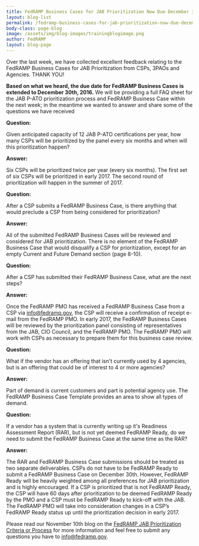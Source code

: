 ```yaml
---
title: FedRAMP Business Cases for JAB Prioritization Now Due December 30th
layout: blog-list
permalink: /fedramp-business-cases-for-jab-prioritization-now-due-december-30th/
body-class: page-blog
image: /assets/img/blog-images/trainingblogimage.png
author: FedRAMP
layout: blog-page
---
```

Over the last week, we have collected excellent feedback relating to the FedRAMP Business Cases for JAB Prioritization from CSPs, 3PAOs and Agencies. THANK YOU!

**Based on what we heard, the due date for** **FedRAMP Business Cases** **is extended to December 30th, 2016.** We will be providing a full FAQ sheet for the JAB P-ATO prioritization process and FedRAMP Business Case within the next week; in the meantime we wanted to answer and share some of the questions we have received

**Question:**

Given anticipated capacity of 12 JAB P-ATO certifications per year, how many CSPs will be prioritized by the panel every six months and when will this prioritization happen?


**Answer:**

Six CSPs will be prioritized twice per year (every six months). The first set of six CSPs will be prioritized in early 2017. The second round of prioritization will happen in the summer of 2017.


**Question:**

After a CSP submits a FedRAMP Business Case, is there anything that would preclude a CSP from being considered for prioritization?


**Answer:**

All of the submitted FedRAMP Business Cases will be reviewed and considered for JAB prioritization. There is no element of the FedRAMP Business Case that would disqualify a CSP for prioritization, except for an empty Current and Future Demand section (page 8-10).


**Question:**

After a CSP has submitted their FedRAMP Business Case, what are the next steps?


**Answer:**

Once the FedRAMP PMO has received a FedRAMP Business Case from a CSP via info@fedramp.gov, the CSP will receive a confirmation of receipt e-mail from the FedRAMP PMO. In early 2017, the FedRAMP Business Cases will be reviewed by the prioritization panel consisting of representatives from the JAB, CIO Council, and the FedRAMP PMO. The FedRAMP PMO will work with CSPs as necessary to prepare them for this business case review.


**Question:**

What if the vendor has an offering that isn't currently used by 4 agencies, but is an offering that could be of interest to 4 or more agencies?


**Answer:**

Part of demand is current customers and part is potential agency use. The FedRAMP Business Case Template provides an area to show all types of demand.


**Question:**

If a vendor has a system that is currently writing up it's Readiness Assessment Report (RAR), but is not yet deemed FedRAMP Ready, do we need to submit the FedRAMP Business Case at the same time as the RAR?


**Answer:**

The RAR and FedRAMP Business Case submissions should be treated as two separate deliverables. CSPs do not have to be FedRAMP Ready to submit a FedRAMP Business Case on December 30th. However, FedRAMP Ready will be heavily weighted among all preferences for JAB prioritization and is highly encouraged. If a CSP is prioritized that is not FedRAMP Ready, the CSP will have 60 days after prioritization to be deemed FedRAMP Ready by the PMO and a CSP must be FedRAMP Ready to kick-off with the JAB. The FedRAMP PMO will take into consideration changes in a CSP’s FedRAMP Ready status up until the prioritization decision in early 2017. 


Please read our November 10th blog on the [FedRAMP JAB Prioritization Criteria or Process](https://www.fedramp.gov/fedramp-jab-prioritization-criteria-and-process/) for more information and feel free to submit any questions you have to [info@fedramp.gov](mailto:info@fedramp.gov).
